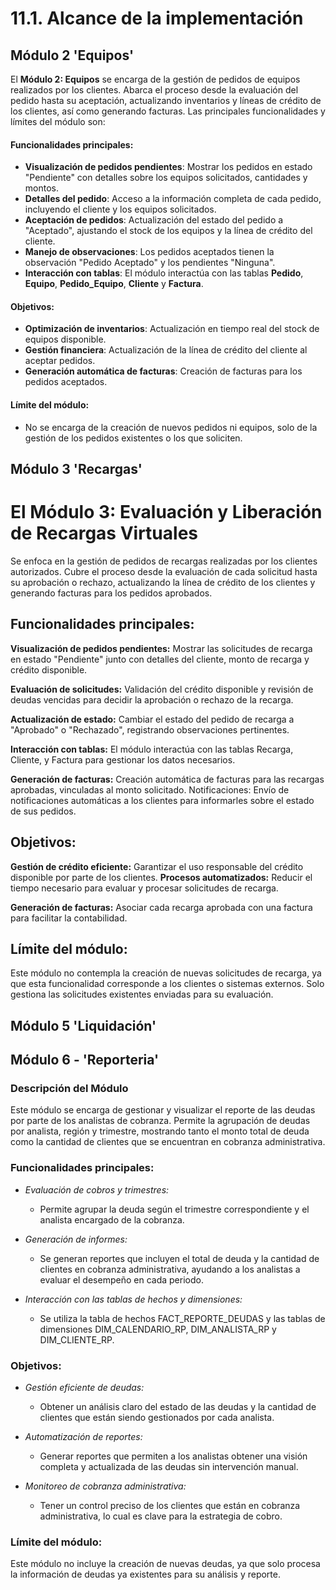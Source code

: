# 11.1. Alcance de la implementación

## Módulo 2 'Equipos'

El **Módulo 2: Equipos** se encarga de la gestión de pedidos de equipos realizados por los clientes. Abarca el proceso desde la evaluación del pedido hasta su aceptación, actualizando inventarios y líneas de crédito de los clientes, así como generando facturas. Las principales funcionalidades y límites del módulo son:

#### Funcionalidades principales:
- **Visualización de pedidos pendientes**: Mostrar los pedidos en estado "Pendiente" con detalles sobre los equipos solicitados, cantidades y montos.
- **Detalles del pedido**: Acceso a la información completa de cada pedido, incluyendo el cliente y los equipos solicitados.
- **Aceptación de pedidos**: Actualización del estado del pedido a "Aceptado", ajustando el stock de los equipos y la línea de crédito del cliente.
- **Manejo de observaciones**: Los pedidos aceptados tienen la observación "Pedido Aceptado" y los pendientes "Ninguna".
- **Interacción con tablas**: El módulo interactúa con las tablas **Pedido**, **Equipo**, **Pedido_Equipo**, **Cliente** y **Factura**.

#### Objetivos:
- **Optimización de inventarios**: Actualización en tiempo real del stock de equipos disponible.
- **Gestión financiera**: Actualización de la línea de crédito del cliente al aceptar pedidos.
- **Generación automática de facturas**: Creación de facturas para los pedidos aceptados.


#### Límite del módulo:

- No se encarga de la creación de nuevos pedidos ni equipos, solo de la gestión de los pedidos existentes o los que soliciten.

## Módulo 3 'Recargas'

# El Módulo 3: Evaluación y Liberación de Recargas Virtuales 
Se enfoca en la gestión de pedidos de recargas realizadas por los clientes autorizados. Cubre el proceso desde la evaluación de cada solicitud hasta su aprobación o rechazo, actualizando la línea de crédito de los clientes y generando facturas para los pedidos aprobados.

## Funcionalidades principales:

**Visualización de pedidos pendientes:** Mostrar las solicitudes de recarga en estado "Pendiente" junto con detalles del cliente, monto de recarga y crédito disponible.

**Evaluación de solicitudes:** Validación del crédito disponible y revisión de deudas vencidas para decidir la aprobación o rechazo de la recarga.

**Actualización de estado:** Cambiar el estado del pedido de recarga a "Aprobado" o "Rechazado", registrando observaciones pertinentes.

**Interacción con tablas:** El módulo interactúa con las tablas Recarga, Cliente, y Factura para gestionar los datos necesarios.

**Generación de facturas:** Creación automática de facturas para las recargas aprobadas, vinculadas al monto solicitado.
Notificaciones: Envío de notificaciones automáticas a los clientes para informarles sobre el estado de sus pedidos.

## Objetivos:
**Gestión de crédito eficiente:** Garantizar el uso responsable del crédito disponible por parte de los clientes.
**Procesos automatizados:** Reducir el tiempo necesario para evaluar y procesar solicitudes de recarga.

**Generación de facturas:** Asociar cada recarga aprobada con una factura para facilitar la contabilidad.

## Límite del módulo:
Este módulo no contempla la creación de nuevas solicitudes de recarga, ya que esta funcionalidad corresponde a los clientes o sistemas externos. Solo gestiona las solicitudes existentes enviadas para su evaluación.

## Módulo 5 'Liquidación'

## Módulo 6 - 'Reporteria'

### Descripción del Módulo
Este módulo se encarga de gestionar y visualizar el reporte de las deudas por parte de los analistas de cobranza. Permite la agrupación de deudas por analista, región y trimestre, mostrando tanto el monto total de deuda como la cantidad de clientes que se encuentran en cobranza administrativa.

### Funcionalidades principales:


* *Evaluación de cobros y trimestres:* 
   - Permite agrupar la deuda según el trimestre correspondiente y el analista encargado de la cobranza.

* *Generación de informes:* 
   - Se generan reportes que incluyen el total de deuda y la cantidad de clientes en cobranza administrativa, ayudando a los analistas a evaluar el desempeño en cada periodo.

* *Interacción con las tablas de hechos y dimensiones:*
   - Se utiliza la tabla de hechos FACT_REPORTE_DEUDAS y las tablas de dimensiones DIM_CALENDARIO_RP, DIM_ANALISTA_RP y DIM_CLIENTE_RP.

### Objetivos:
* *Gestión eficiente de deudas:*
   - Obtener un análisis claro del estado de las deudas y la cantidad de clientes que están siendo gestionados por cada analista.
   
* *Automatización de reportes:*
   - Generar reportes que permiten a los analistas obtener una visión completa y actualizada de las deudas sin intervención manual.

* *Monitoreo de cobranza administrativa:*
   - Tener un control preciso de los clientes que están en cobranza administrativa, lo cual es clave para la estrategia de cobro.

### Límite del módulo:
Este módulo no incluye la creación de nuevas deudas, ya que solo procesa la información de deudas ya existentes para su análisis y reporte.